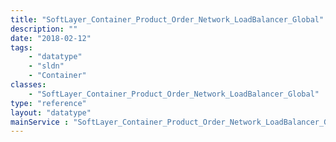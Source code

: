 ```yaml
---
title: "SoftLayer_Container_Product_Order_Network_LoadBalancer_Global"
description: ""
date: "2018-02-12"
tags:
    - "datatype"
    - "sldn"
    - "Container"
classes:
    - "SoftLayer_Container_Product_Order_Network_LoadBalancer_Global"
type: "reference"
layout: "datatype"
mainService : "SoftLayer_Container_Product_Order_Network_LoadBalancer_Global"
---
```

